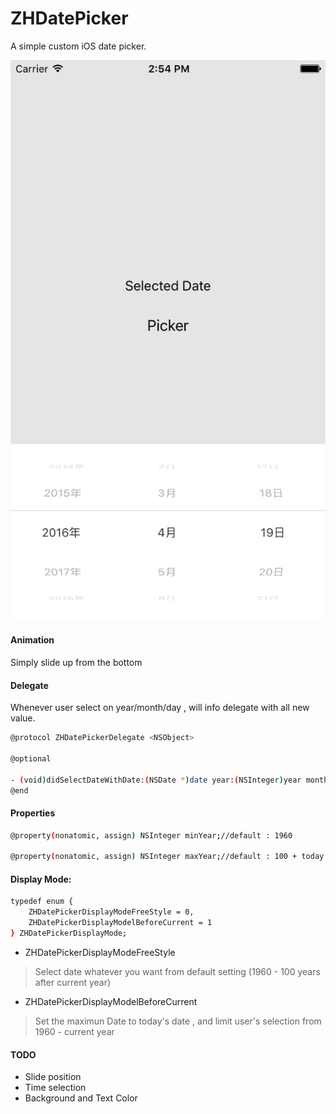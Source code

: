 # ZHDatePicker

A simple custom iOS date picker.


![Alt text](/screen.png)


#### Animation

Simply slide up from the bottom

#### Delegate

Whenever user select on year/month/day , will info delegate with all new value.

```sh
@protocol ZHDatePickerDelegate <NSObject>

@optional

- (void)didSelectDateWithDate:(NSDate *)date year:(NSInteger)year month:(NSInteger)month day:(NSInteger)day;
@end

```


#### Properties


```sh
@property(nonatomic, assign) NSInteger minYear;//default : 1960

@property(nonatomic, assign) NSInteger maxYear;//default : 100 + today's year

```


#### Display Mode:

```sh
typedef enum {
    ZHDatePickerDisplayModeFreeStyle = 0,
    ZHDatePickerDisplayModelBeforeCurrent = 1
} ZHDatePickerDisplayMode;
```

- ZHDatePickerDisplayModeFreeStyle
> Select date whatever you want from default setting (1960 - 100 years after current year)
- ZHDatePickerDisplayModelBeforeCurrent
> Set the maximun Date to today's date , and limit user's selection from 1960 - current year

#### TODO

- Slide position
- Time selection
- Background and Text Color
